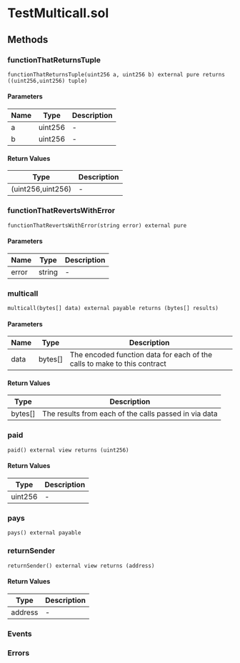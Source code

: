 
# TestMulticall.sol

## Methods
### functionThatReturnsTuple
```solidity
functionThatReturnsTuple(uint256 a, uint256 b) external pure returns ((uint256,uint256) tuple)
```
#### Parameters

| Name | Type | Description |
|---|---|---|
| a | uint256 | - |
| b | uint256 | - |

#### Return Values

| Type | Description |
|---|---|
(uint256,uint256) | - |

### functionThatRevertsWithError
```solidity
functionThatRevertsWithError(string error) external pure
```
#### Parameters

| Name | Type | Description |
|---|---|---|
| error | string | - |

### multicall
```solidity
multicall(bytes[] data) external payable returns (bytes[] results)
```
#### Parameters

| Name | Type | Description |
|---|---|---|
| data | bytes[] | The encoded function data for each of the calls to make to this contract |

#### Return Values

| Type | Description |
|---|---|
bytes[] | The results from each of the calls passed in via data |

### paid
```solidity
paid() external view returns (uint256)
```
#### Return Values

| Type | Description |
|---|---|
uint256 | - |

### pays
```solidity
pays() external payable
```
### returnSender
```solidity
returnSender() external view returns (address)
```
#### Return Values

| Type | Description |
|---|---|
address | - |


### Events

### Errors

